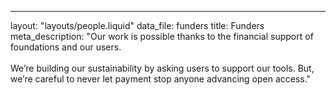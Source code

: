 ---
layout: "layouts/people.liquid"
data_file: funders
title: Funders
meta_description: "Our work is possible thanks to the financial support of foundations and our users.<br/><br/>We’re building our sustainability by asking users to support our tools. But, we’re careful to never let payment stop anyone advancing open access."
